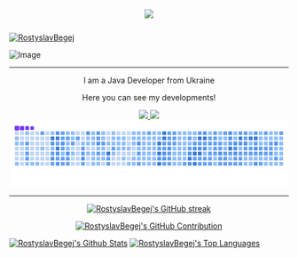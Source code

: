 <h1 align="center">
    <img src="https://readme-typing-svg.herokuapp.com/?font=Righteous&size=35&center=true&vCenter=true&width=500&height=50&duration=4000&color=7731F7&lines=Hi+There!+👋;+I'm+Rostyslav!;" />
</h1>

<p>
  <a href="https://github.com/RostyslavBegej">
    <img src="https://komarev.com/ghpvc/?username=RostyslavBegej" alt="RostyslavBegej" />
  </a>
</p>

![Image](https://64.media.tumblr.com/cca4f06484b447c0687f0325af5b38c9/428a8db1dc8ae92f-87/s1280x1920/7c751558b1d93e15c2d885cff2162ddb95059b8d.gifv)

<hr/>

<p align="center">I am a Java Developer from Ukraine</p>
<p align="center">Here you can see my developments!</p>

<div align="center"> 
  <a href="mailto:rostyslav.begej.work@gmail.com">
    <img src="https://img.shields.io/badge/Gmail-333333?style=for-the-badge&logo=gmail&logoColor=red" />
  </a>
  <a href="https://t.me/uuudxr" target="_blank">
    <img src="https://img.shields.io/badge/Telegram-2CA5E0?style=for-the-badge&logo=telegram&logoColor=white" />
  </a>
</div>

<div style="text-align: center;" align="center">
  <picture>
    <source media="(prefers-color-scheme: dark)" srcset="https://github.com/RostyslavBegej/RostyslavBegej/blob/main/workflows/github-snake-dark.svg" />
    <source media="(prefers-color-scheme: light)" srcset="https://github.com/RostyslavBegej/RostyslavBegej/blob/main/workflows/github-snake.svg" />
    <img alt="github-snake" src="https://github.com/RostyslavBegej/RostyslavBegej/blob/main/workflows/ocean.gif" />
  </picture>
</div>

<hr/>

<p align="center">
  <a href="https://github.com/RostyslavBegej">
    <img src="https://github-readme-streak-stats.herokuapp.com/?user=RostyslavBegej&theme=radical&border=7F3FBF&background=0D1117" alt="RostyslavBegej's GitHub streak"/>
  </a>
</p>

<p align="center">
  <a href="https://github.com/RostyslavBegej">
    <img src="https://github-profile-summary-cards.vercel.app/api/cards/profile-details?username=RostyslavBegej&theme=radical" alt="RostyslavBegej's GitHub Contribution"/>
  </a>
</p>

<a> 
    <a href="https://github.com/RostyslavBegej"><img alt="RostyslavBegej's Github Stats" src="https://denvercoder1-github-readme-stats.vercel.app/api?username=RostyslavBegej&show_icons=true&count_private=true&theme=react&border_color=7F3FBF&bg_color=0D1117&title_color=F85D7F&icon_color=F8D866" height="192px" width="49.5%"/></a>
    <a href="https://github.com/RostyslavBegej"><img alt="RostyslavBegej's Top Languages" src="https://denvercoder1-github-readme-stats.vercel.app/api/top-langs/?username=RostyslavBegej&langs_count=8&layout=compact&theme=react&border_color=7F3FBF&bg_color=0D1117&title_color=F85D7F&icon_color=F8D866" height="192px" width="49.5%"/></a>
  <br/>
</a>
